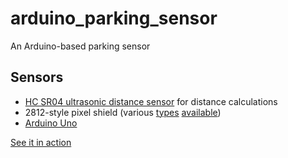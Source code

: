 # arduino_parking_sensor

An Arduino-based parking sensor

## Sensors

* [HC SR04 ultrasonic distance sensor](https://www.amazon.com/gp/product/B01GNEHJNC/ref=ppx_yo_dt_b_asin_title_o02_s00?ie=UTF8&psc=1) for distance calculations
* 2812-style pixel shield (various [types](https://www.amazon.com/gp/product/B01E8LZD58/ref=ppx_yo_dt_b_asin_title_o00_s00?ie=UTF8&psc=1) [available](https://www.adafruit.com/product/1430))
* [Arduino Uno](https://store.arduino.cc/usa/arduino-uno-rev3)

[See it in action](parking_sensor.gif)
